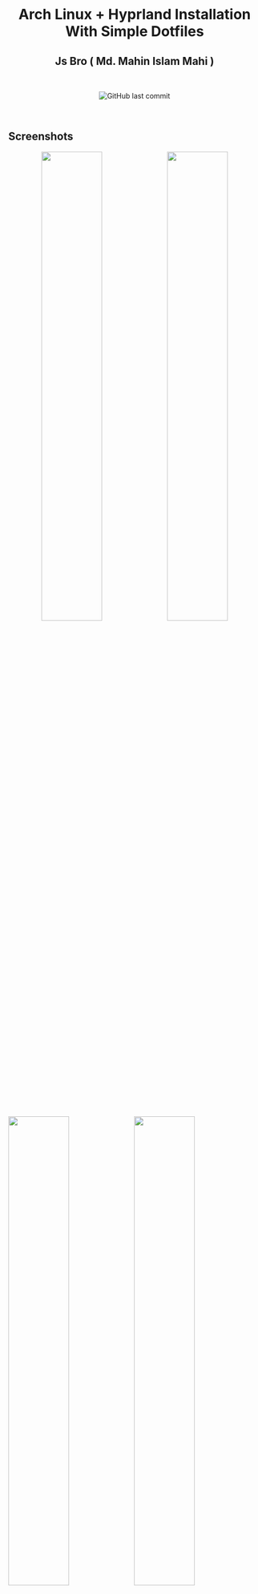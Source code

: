 <br>
<h1 align = "center"> Arch Linux + Hyprland Installation With Simple Dotfiles</h1>
<h2 align="center">Js Bro ( Md. Mahin Islam Mahi ) </h2>
<br>
<div align="center">

![GitHub last commit](https://img.shields.io/github/last-commit/me-js-bro/Arch-Hyprland?style=for-the-badge&color=b4befe)

<br>
</div>

## Screenshots
<p align="center">
    <img align="center" width="49%" src="https://github.com/me-js-bro/Screen-Shots/blob/main/arch/1.png?raw=true" /> <img align="center" width="49%" src="https://github.com/me-js-bro/Screen-Shots/blob/main/arch/2.png?raw=true" />

   <img align="center" width="49%" src="https://github.com/me-js-bro/Screen-Shots/blob/main/arch/3.png?raw=true" /> <img align="center" width="49%" src="https://github.com/me-js-bro/Screen-Shots/blob/main/arch/4.png?raw=true" />
</p>

<hr>

### Main Components:

- WM: [`Hyprland`](https://hyprland.org/)

- Terminal: [`Kitty`](https://sw.kovidgoyal.net/kitty/)
 
- Status bar: [`Waybar`](https://github.com/Alexays/Waybar)

- Menu: [`Rofi`](https://github.com/davatorium/rofi)

- File Manager-1: [`Dolphin`](https://github.com/KDE/dolphin)

- File Manager-2: [`Thunar`](https://docs.xfce.org/xfce/thunar/start)

<hr>

### `[ Must Read ]`
#### As I use only a Desktop Pc, and I don't have any laptop, I could not add some features like Bletooth and Brightness Controller. Also this script is not supported for Nvidia GPU Drivers and Asus ROG laptops. I would like if you contribute on this project and add these features.
#### Also this script (dotfiles) may not work in `Virtual Box.` However I have added some lines in the settings. If you install the script in a Virtual Box, make sure to uncomment these lines before `Rebooting` the system. </br> </br> 1) go to `~/.config/hypr/configs/environment.conf`, and uncomment first 2 `env` lines. </br> 2) go to `~/.config/hypr/configs/settings.conf` and comment out `monitor=,preferred,auto,auto` and uncomment `#monitor = Virtual-1, 1920x1080@60,auto,1`

### I would like to mention [`JaKooLit`](https://github.com/JaKooLit) here. I took some of his scripts, modified and used for my project. Here is his [Arch Hyprland Script](https://github.com/JaKooLit/Arch-Hyprland) installation repository. <hr>


### Other Packages I have used for this configuration:

- `Swwww` - for wallpaper and wallpaper animation
- `Swaylock` - for lockscreen
- `Swaylock-effects` - for swaylock effects
- `Swaynd` - for notifications
- `Grimblast` - for screenshot
- `Swayimg` - for image viewer 
- `Pamixer` - for volume control notification
- `Lxappearance` - for gtk themes
- `Nwg-look` - for gtk themes
- `Kvantum` - for qt5 themes
- `Qt5ct` - for qt5 themes
- `Pywal` - to pick colors from the wallpaper
 <hr>

## Themes:
#### I have tried to use a feature to toggle between light and dark theme. You can install your favourite theme and toggle between your themes using <b> nwg-look, lxappearance, qt5 settings. Also it will try to detect colors from the wallpaper automaticly with `pywal`.
<hr>
<br>

## Dotfiles:
<h4>Pre configured Hyprland Dotfiles are on the another repository, that will be clonned and added if the user want to add configuration files. Check the [ install-scripts/dotfiles.sh ] file. </h4>

#### Check out the [ Dotfiles Repository. ](https://github.com/me-js-bro/Hyprland-Dots-01)

### [ `NOTE` ]: <u> Read this part, it is all about editing the dotfiles. </u>

#### I have added all the useful directories in the `~/.config/hypr/` directory and linked all the necessary directories in the `~/.config/` directory using the <i>ln -sf </i> command.
#### For example, if you want to make changes in the key-bindings, just go to `~/.config/hypr/configs/` and edit the `keybinds.conf` file. Also if you want to make changes in the rofi configs, just go to `~/.config/hypr/rofi` and edit the files.
<hr>
<br>

### Settings you need to change colors in Firefox:

#### I have also added script to change colors in firefox. For that you need to change a little thing.

### Processes:
1) Open firefox and in the address bar, type `about:config` and enter. <img src="assets/process-1.png">
2) Now search for `toolkit.legacyUserProfileCustomizations.stylesheets`. If it is false, make it true by double clicking it. <img src="assets/process-2.png">
3) Now restart firefox and thats it.

<hr>

### Clone this repository and run these commands.

```
git clone --depth=1 https://github.com/me-js-bro/Arch-Hyprland.git
```

```
cd Arch-Hyprland
chmod +x install.sh
./install.sh
```

### After you have installed successfully, press ` Mod(Windows Button) + Shift + H ` to see the key bindings.
<hr>
<br>

<br>


 <h1 align="center">Contributing on this project...</h1>
<h4>Well I could not add so many features on this project that are usefull for laptops <b><i>(Because I do not have any laptop)</i></b>. I would like you to contribute on this project and make the scripts and dotfiles better, if you are interested.</h4>

 ### What to do:

1) Fork this repository.
2) Make sure to uncheck the Copy the `main` branch only, under the Description option. This will copy the development branch also
3) After forking, Clone the development branch of the forked repository in your PC.
4) Create a branch with your name on the forked repository ( GitHub Username )
5) Commit the changes with some description. For example:<br>
    `git commit -m "added this feature in the _directory"`
6) Push changes to your created branch, For example: <br>
    `git push origin your_created_branch_name`
7) And then, create a pull request with the changes you have made.
    - Make sure to add the <i> pull request </i> on the `development` branch of the main repository ( With descriptions )

<br>
<br>

### Pull Request
1) Add a short description of what you have changed.
2) A list of the dependencies of packages required for the changes. ( if need any )


<hr>
